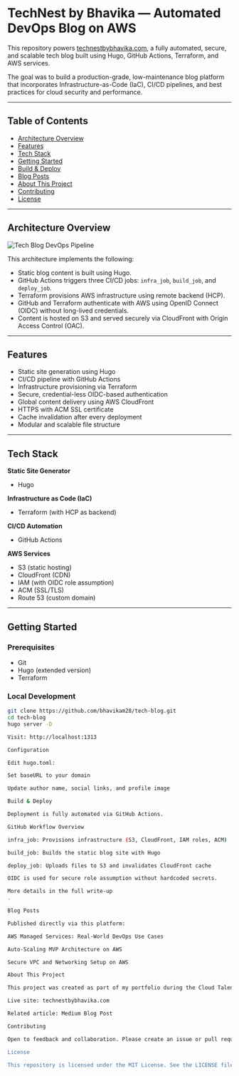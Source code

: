 # TechNest by Bhavika — Automated DevOps Blog on AWS

This repository powers [technestbybhavika.com](https://technestbybhavika.com), a fully automated, secure, and scalable tech blog built using Hugo, GitHub Actions, Terraform, and AWS services.

The goal was to build a production-grade, low-maintenance blog platform that incorporates Infrastructure-as-Code (IaC), CI/CD pipelines, and best practices for cloud security and performance.

---

## Table of Contents
- [Architecture Overview](#architecture-overview)
- [Features](#features)
- [Tech Stack](#tech-stack)
- [Getting Started](#getting-started)
- [Build & Deploy](#build--deploy)
- [Blog Posts](#blog-posts)
- [About This Project](#about-this-project)
- [Contributing](#contributing)
- [License](#license)

---

## Architecture Overview

![Tech Blog DevOps Pipeline](./956d0f15-3513-4c6b-92bc-8c516a7fd798.png)

This architecture implements the following:

- Static blog content is built using Hugo.
- GitHub Actions triggers three CI/CD jobs: `infra_job`, `build_job`, and `deploy_job`.
- Terraform provisions AWS infrastructure using remote backend (HCP).
- GitHub and Terraform authenticate with AWS using OpenID Connect (OIDC) without long-lived credentials.
- Content is hosted on S3 and served securely via CloudFront with Origin Access Control (OAC).

---

## Features

- Static site generation using Hugo
- CI/CD pipeline with GitHub Actions
- Infrastructure provisioning via Terraform
- Secure, credential-less OIDC-based authentication
- Global content delivery using AWS CloudFront
- HTTPS with ACM SSL certificate
- Cache invalidation after every deployment
- Modular and scalable file structure

---

## Tech Stack

**Static Site Generator**  
- Hugo

**Infrastructure as Code (IaC)**  
- Terraform (with HCP as backend)

**CI/CD Automation**  
- GitHub Actions

**AWS Services**  
- S3 (static hosting)  
- CloudFront (CDN)  
- IAM (with OIDC role assumption)  
- ACM (SSL/TLS)  
- Route 53 (custom domain)

---

## Getting Started

### Prerequisites
- Git
- Hugo (extended version)
- Terraform

### Local Development
```bash
git clone https://github.com/bhavikam28/tech-blog.git
cd tech-blog
hugo server -D

Visit: http://localhost:1313

Configuration

Edit hugo.toml:

Set baseURL to your domain

Update author name, social links, and profile image

Build & Deploy

Deployment is fully automated via GitHub Actions.

GitHub Workflow Overview

infra_job: Provisions infrastructure (S3, CloudFront, IAM roles, ACM)

build_job: Builds the static blog site with Hugo

deploy_job: Uploads files to S3 and invalidates CloudFront cache

OIDC is used for secure role assumption without hardcoded secrets.

More details in the full write-up
.

Blog Posts

Published directly via this platform:

AWS Managed Services: Real-World DevOps Use Cases

Auto-Scaling MVP Architecture on AWS

Secure VPC and Networking Setup on AWS

About This Project

This project was created as part of my portfolio during the Cloud Talents AWS DevOps Bootcamp. It reflects practical cloud and DevOps experience including secure IAM practices, GitOps workflows, and scalable infrastructure design.

Live site: technestbybhavika.com

Related article: Medium Blog Post

Contributing

Open to feedback and collaboration. Please create an issue or pull request if you'd like to contribute.

License

This repository is licensed under the MIT License. See the LICENSE file for details.
